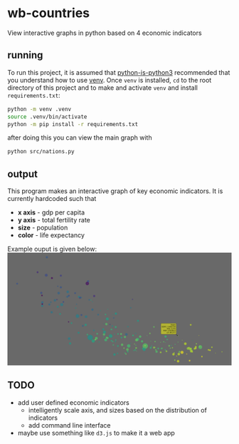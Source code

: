 # wb-countries
View interactive graphs in python based on 4 economic indicators

## running
To run this project, it is assumed that [python-is-python3](https://askubuntu.com/questions/1296790/python-is-python3-package-in-ubuntu-20-04-what-is-it-and-what-does-it-actually) recommended that you understand how to use [venv](https://docs.python.org/3/library/venv.html). 
Once `venv` is installed, `cd` to the root directory of this project and to make and activate `venv` and install `requirements.txt`:

```bash 
python -m venv .venv
source .venv/bin/activate
python -m pip install -r requirements.txt
```

after doing this you can view the main graph with

```bash
python src/nations.py
```

## output
This program makes an interactive graph of key economic indicators. It is currently hardcoded such that
- **x axis** - gdp per capita
- **y axis** - total fertility rate
- **size** - population
- **color** - life expectancy

Example ouput is given below:
![image](res/example.png)

## TODO
- add user defined economic indicators
	- intelligently scale axis, and sizes based on the distribution of indicators
	- add command line interface
- maybe use something like `d3.js` to make it a web app